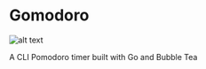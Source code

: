 # Gomodoro

![alt text](https://ik.imagekit.io/wvlrlc0tr/Portfolio/Gomodoro/gomo_1HFWFVosm?updatedAt=1697649841866)

A CLI Pomodoro timer built with Go and Bubble Tea

